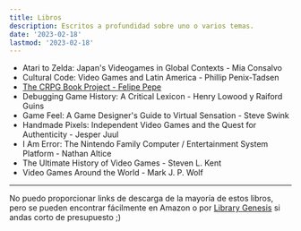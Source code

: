 ```yaml
---
title: Libros
description: Escritos a profundidad sobre uno o varios temas.
date: '2023-02-18'
lastmod: '2023-02-18'
---
```

- Atari to Zelda: Japan's Videogames in Global Contexts - Mia Consalvo
- Cultural Code: Video Games and Latin America - Phillip Penix-Tadsen 
- [The CRPG Book Project - Felipe Pepe](https://crpgbook.wordpress.com/)
- Debugging Game History: A Critical Lexicon -  Henry Lowood y Raiford Guins
- Game Feel: A Game Designer's Guide to Virtual Sensation - Steve Swink 
- Handmade Pixels: Independent Video Games and the Quest for Authenticity - Jesper Juul
- I Am Error: The Nintendo Family Computer / Entertainment System Platform - Nathan Altice
- The Ultimate History of Video Games - Steven L. Kent
- Video Games Around the World - Mark J. P. Wolf 


- - -
No puedo proporcionar links de descarga de la mayoría de estos libros, pero se
pueden encontrar fácilmente en Amazon o por
[Library Genesis](https://www.libgen.tw/) si andas corto de presupuesto ;)
